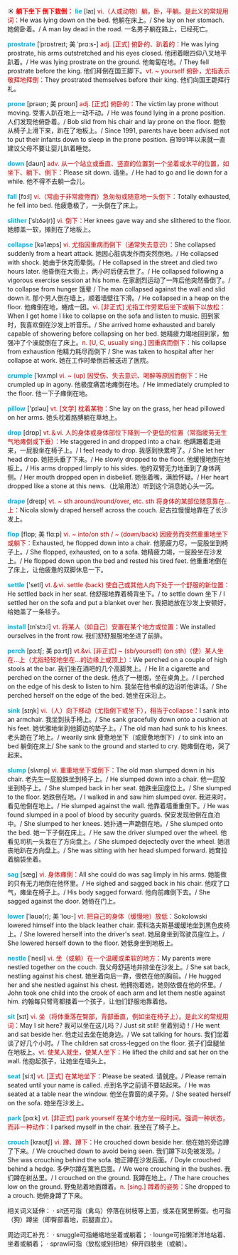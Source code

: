 ☀ <font color="red">**躺下坐下 倒下栽倒：**</font>
<font color="sky blue">**lie**</font> [laɪ] 
<font color="#c00000">vi.（人或动物）躺，卧，平躺。是此义的常规用词：</font>He was lying down on the bed. 他躺在床上。/ She lay on her stomach. 她俯卧着。/ A man lay dead in the road. 一名男子躺在路上，已经死亡。
           
<font color="sky blue">**prostrate**</font> [ˈprɒstreɪt; 美 ˈprɑ:s-]
<font color="#c00000">adj. [正式] 俯卧的、趴着的：</font>He was lying prostrate, his arms outstretched and his eyes closed. 他闭着眼四仰八叉地平趴着。/ He was lying prostrate on the ground. 他匍匐在地。/ They fell prostrate before the king. 他们拜倒在国王脚下。<font color="#c00000">vt. ~ yourself 俯卧，尤指表示敬拜地拜倒：</font>They prostrated themselves before their king. 他们向国王跪拜行礼。
           
<font color="sky blue">**prone**</font> [prəʊn; 美 proʊn]
<font color="#c00000">adj. [正式] 俯卧的：</font>The victim lay prone without moving. 受害人趴在地上一动不动。/ He was found lying in a prone position. 人们发现他俯卧着。/ Bob slid from his chair and lay prone on the floor. 鲍勃从椅子上滑下来，趴在了地板上。/ Since 1991, parents have been advised not to put their infants down to sleep in the prone position. 自1991年以来就一直建议父母不要让婴儿趴着睡觉。

<font color="sky blue">**down**</font> [daʊn] 
<font color="#c00000">adv. 从一个站立或垂直、竖直的位置到一个坐着或水平的位置，如坐下、躺下、倒下：</font>Please sit down. 请坐。/ He had to go and lie down for a while. 他不得不去躺一会儿。

<font color="sky blue">**fall**</font> [fɔ:l] 
<font color="#c00000">vi.（常由于非常疲倦而）急匆匆或随意地一头倒下：</font>Totally exhausted, he fell into bed. 他疲惫极了，一头倒在了床上。
            
<font color="sky blue">**slither**</font> [ˈslɪðə(r)]
<font color="#c00000">vi. 倒下：</font>Her knees gave way and she slithered to the floor. 她膝盖一软，摊到在了地板上。          

<font color="sky blue">**collapse**</font> [kəˈlæps]
<font color="#c00000">vi. 尤指因重病而倒下（通常失去意识）：</font>She collapsed suddenly from a heart attack. 她因心脏病发作而突然倒地。/ He collapsed with shock. 她由于休克而晕倒。/ He collapsed in the street and died two hours later. 他昏倒在大街上，两小时后便去世了。/ He collapsed following a vigorous exercise session at his home. 在家剧烈运动了一阵后他突然昏倒了。/ to collapse from hunger 饿晕 / The man collapsed against the wall and slid down it. 那个男人倒在墙上，顺着墙壁往下滑。/ He collapsed in a heap on the floor. 他瘫倒在地，蜷成一团。<font color="#c00000">vi. [非正式] 尤指工作劳累后坐下或躺下以放松：</font>When I get home I like to collapse on the sofa and listen to music. 回到家时，我喜欢倒在沙发上听音乐。/ She arrived home exhausted and barely capable of showering before collapsing on her bed. 她精疲力竭地回到家，勉强冲了个澡就倒在了床上。<font color="#c00000">n. [U, C, usually sing.] 因重病而倒下：</font>his collapse from exhaustion 他精力耗尽而倒下 / She was taken to hospital after her collapse at work. 她在工作时晕倒后被送进了医院。
            
<font color="sky blue">**crumple**</font> [ˈkrʌmpl
<font color="#c00000">vi. ~ (up) 因受伤、失去意识、喝醉等原因而倒下：</font>He crumpled up in agony. 他极度痛苦地瘫倒在地。/ He immediately crumpled to the floor. 他一下子瘫倒在地。

<font color="sky blue">**pillow**</font> ['pɪləʊ] 
<font color="#c00000">vt. [文学] 枕着某物：</font>She lay on the grass, her head pillowed on her arms. 她头枕着胳膊躺在草地上。

<font color="sky blue">**drop**</font> [drɒp] 
<font color="#c00000">vt.＆vi. 人的身体或身体部位下降到一个更低的位置（常指疲劳无生气地瘫倒或下垂）：</font>He staggered in and dropped into a chair. 他蹒跚着走进来，一屁股坐在椅子上。/ I feel ready to drop. 我感到快累垮了。/ She let her head drop. 她把头垂了下来。/ He slowly dropped to the floor. 他缓慢地倒在地板上。/ His arms dropped limply to his sides. 他的双臂无力地垂到了身体两侧。/ Her mouth dropped open in disbelief. 她张着嘴，满脸怀疑。/ Her heart dropped like a stone at this news.（比喻用法）听到这个消息她心头一沉。
           
<font color="sky blue">**drape**</font> [dreɪp]
<font color="#c00000">vt. ~ sth around/round/over, etc. sth 将身体的某部位随意靠在…上：</font>Nicola slowly draped herself across the couch. 尼古拉慢慢地靠在了长沙发上。

<font color="sky blue">**flop**</font> [flɒp; 美 flɑ:p]
<font color="#c00000">vi. ~ into/on sth / ~ (down/back) 因疲劳而突然重重地坐下或躺下：</font>Exhausted, he flopped down into a chair. 他筋疲力尽，一屁股坐到椅子上。/ She flopped, exhausted, on to a sofa. 她精疲力竭，一屁股坐在沙发上。/ He flopped down upon the bed and rested his tired feet. 他重重地倒在了床上，让他疲惫的双脚休息一下。

<font color="sky blue">**settle**</font> ['setl] 
<font color="#c00000">vt.＆vi. settle (back) 使自己或其他人向下处于一个舒服的新位置：</font>He settled back in her seat. 他舒服地靠着椅背坐下。/ to settle down 坐下 / I settled her on the sofa and put a blanket over her. 我把她放在沙发上安顿好，给她盖了一条毯子。
                      
<font color="sky blue">**install**</font> [ɪnˈstɔ:l]
<font color="#c00000">vt. 将某人（如自己）安置在某个地方或位置：</font>We installed ourselves in the front row. 我们舒舒服服地坐进了前排。

<font color="sky blue">**perch**</font> [pɜ:tʃ; 美 pɜ:rtʃ]
<font color="#c00000">vt.&vi. [非正式] ~ (sb/yourself) (on sth)（使）某人坐在…上（尤指轻轻地坐在…的边缘上或顶上）：</font>We perched on a couple of high stools at the bar. 我们坐在酒吧的几个高脚凳上。/ He lit a cigarette and perched on the corner of the desk. 他点了一根烟，坐在桌角上。/ I perched on the edge of his desk to listen to him. 我坐在他书桌的边沿听他讲话。/ She perched herself on the edge of the bed. 她坐在床沿上。

<font color="sky blue">**sink**</font> [sɪŋk] 
<font color="#c00000">vi.（人）向下移动（尤指倒下或坐下），相当于collapse：</font>I sank into an armchair. 我坐到扶手椅上。/ She sank gracefully down onto a cushion at his feet. 她优雅地坐到他脚边的垫子上。/ The old man had sunk to his knees. 老头跪在了地上。/ wearily sink 疲惫地坐下（或疲惫地倒下）/ to sink into an bed 躺倒在床上/ She sank to the ground and started to cry. 她瘫倒在地，哭了起来。
            
<font color="sky blue">**slump**</font> [slʌmp]
<font color="#c00000">vi. 重重地坐下或倒下：</font>The old man slumped down in his chair. 老先生一屁股跌坐到椅子上。/ He slumped down into a chair. 他一屁股坐到椅子上。/ She slumped back in her seat. 她跌坐回座位上。/ She slumped to the floor. 她跌倒在地。/ I walked in and saw him slumped over. 我进来时，看见他倒在地上。/ He slumped against the wall. 他靠着墙重重倒下。/ He was found slumped in a pool of blood by security guards. 保安发现他倒在血泊中。/ She slumped to her knees. 她扑通一声跪倒在地。/ She slumped onto the bed. 她一下子倒在床上。/ He saw the driver slumped over the wheel. 他看见司机一头栽在了方向盘上。/ She slumped dejectedly over the wheel. 她沮丧地趴在方向盘上。/ She was sitting with her head slumped forward. 她耷拉着脑袋坐着。          

<font color="sky blue">**sag**</font> [sæg]
<font color="#c00000">vi. 身体瘫倒：</font>All she could do was sag limply in his arms. 她能做的只有无力地倒在他怀里。/ He sighed and sagged back in his chair. 他叹了口气，瘫坐在椅子上。/ His body sagged forward. 他向前瘫倒下去。/ She sagged against the door. 她倚在门上。
           
<font color="sky blue">**lower**</font> [ˈləʊə(r); 美 ˈloʊ-]
<font color="#c00000">vt. 把自己的身体（缓慢地）放低：</font>Sokolowski lowered himself into the black leather chair. 索科洛夫斯基缓缓地坐到黑色皮椅上。/ She lowered herself into the driver's seat. 她屈身坐到驾驶员座位上。/ She lowered herself down to the floor. 她低身坐到地板上。

<font color="sky blue">**nestle**</font> [ˈnesl]
<font color="#c00000">vi. 坐（或躺）在一个温暖或柔软的地方：</font>My parents were nestled together on the couch. 我父母舒适地并排坐在沙发上。/ She sat back, nestling against his chest. 她坐着向后一靠，偎依在他的胸前。/ He hugged her and she nestled against his chest. 他拥抱着她，她则依偎在他的怀里。/ John took one child into the crook of each arm and let them nestle against him. 约翰每只臂弯都搂着一个孩子，让他们舒服地靠着他。

<font color="sky blue">**sit**</font> [sɪt] 
<font color="#c00000">vi. 坐（将体重落在臀部，背部垂直，例如坐在椅子上）。是此义的常规用词：</font>May I sit here? 我可以坐在这儿吗？/ Just sit still! 坐着别动！/ He went and sat beside her. 他走过去坐在她身边。/ We sat talking for hours. 我们坐着谈了好几个小时。/ The children sat cross-legged on the floor. 孩子们盘腿坐在地板上。<font color="#c00000">vt. 使某人就坐，使某人坐下：</font>He lifted the child and sat her on the wall. 他抱起孩子，让她坐在墙头上。

<font color="sky blue">**seat**</font> [si:t] 
<font color="#c00000">vt. [正式] 在某地坐下：</font>Please be seated. 请就座。/ Please remain seated until your name is called. 点到名字之前请不要站起来。/ He was seated at a table near the window. 他坐在靠窗的桌子旁。/ She seated herself on the sofa. 她坐在沙发上。

<font color="sky blue">**park**</font> [pɑːk] 
<font color="#c00000">vt. [非正式] park yourself 在某个地方坐一段时间。强调一种状态，而非一种动作：</font>I parked myself in the chair. 我坐在了椅子上。
           
<font color="sky blue">**crouch**</font> [kraʊtʃ]
<font color="#c00000">vi. 蹲、蹲下：</font>He crouched down beside her. 他在她的旁边蹲了下来。/ We crouched down to avoid being seen. 我们蹲下以免被发现。/ She was crouching behind the sofa. 她正蹲在沙发后面。/ Doyle crouched behind a hedge. 多伊尔蹲在篱笆后面。/ We were crouching in the bushes. 我们蹲在树丛里。/ I crouched on the ground. 我蹲在地上。/ The hare crouches low on the ground. 野兔贴着地面蹲着。<font color="#c00000">n. [sing.] 蹲着的姿势：</font>She dropped to a crouch. 她俯身蹲了下来。

相关词义延伸：
· sit还可指（禽鸟）停落在树枝等上面，或呆在窝里孵蛋。也可指（狗）蹲坐（即臀部着地，前腿直立）。

周边词汇补充：
· snuggle可指蜷缩地坐着或躺着；
· lounge可指懒洋洋地站着、坐着或躺着；
· sprawl可指（放松或别扭地）伸开四肢坐（或躺）。
